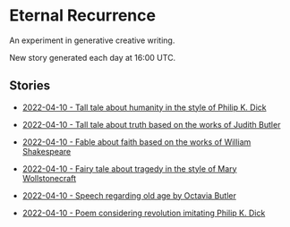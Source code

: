 # Eternal Recurrence

An experiment in generative creative writing.

New story generated each day at 16:00 UTC.

## Stories

- [2022-04-10 - Tall tale about humanity in the style of Philip K. Dick](./stories/2022-04-10%20-%20Tall%20tale%20about%20humanity%20in%20the%20style%20of%20Philip%20K.%20Dick.md)
- [2022-04-10 - Tall tale about truth based on the works of Judith Butler](./stories/2022-04-10%20-%20Tall%20tale%20about%20truth%20based%20on%20the%20works%20of%20Judith%20Butler.md)
- [2022-04-10 - Fable about faith based on the works of William Shakespeare](stories/2022-04-10%20-%20Fable%20about%20faith%20based%20on%20the%20works%20of%20William%20Shakespeare.md)
- [2022-04-10 - Fairy tale about tragedy in the style of Mary Wollstonecraft](stories/2022-04-10%20-%20Fairy%20tale%20about%20tragedy%20in%20the%20style%20of%20Mary%20Wollstonecraft.md)
- [2022-04-10 - Speech regarding old age by Octavia Butler](stories/2022-04-10%20-%20Speech%20regarding%20old%20age%20by%20Octavia%20Butler.md)

- [2022-04-10 - Poem considering revolution imitating Philip K. Dick](stories/2022-04-10%20-%20Poem%20considering%20revolution%20imitating%20Philip%20K.%20Dick.md)

